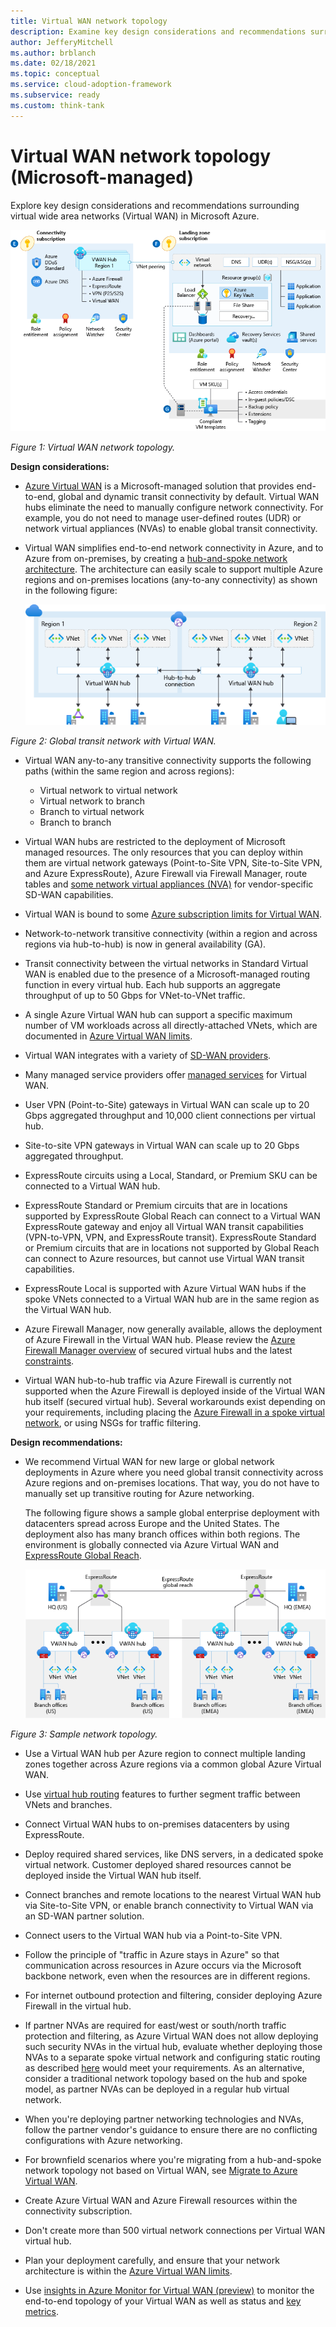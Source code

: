 ```yaml
---
title: Virtual WAN network topology
description: Examine key design considerations and recommendations surrounding virtual wide area networks in Microsoft Azure.
author: JefferyMitchell
ms.author: brblanch
ms.date: 02/18/2021
ms.topic: conceptual
ms.service: cloud-adoption-framework
ms.subservice: ready
ms.custom: think-tank
---
```


<!-- docutune:casing "Local, Standard, or Premium SKU" "ExpressRoute Standard or Premium circuits"-->

# Virtual WAN network topology (Microsoft-managed)

Explore key design considerations and recommendations surrounding virtual wide area networks (Virtual WAN) in Microsoft Azure.

![Diagram that illustrates a Virtual WAN network topology.](./media/virtual-wan-topology.png)

*Figure 1: Virtual WAN network topology.*

**Design considerations:**

- [Azure Virtual WAN](/azure/virtual-wan/virtual-wan-about) is a Microsoft-managed solution that provides end-to-end, global and dynamic transit connectivity by default. Virtual WAN hubs eliminate the need to manually configure network connectivity. For example, you do not need to manage user-defined routes (UDR) or network virtual appliances (NVAs) to enable global transit connectivity.

- Virtual WAN simplifies end-to-end network connectivity in Azure, and to Azure from on-premises, by creating a [hub-and-spoke network architecture](/azure/virtual-wan/virtual-wan-global-transit-network-architecture). The architecture can easily scale to support multiple Azure regions and on-premises locations (any-to-any connectivity) as shown in the following figure:

  ![Diagram that illustrates a global transit network with Virtual WAN.](./media/global-transit.png)

 *Figure 2: Global transit network with Virtual WAN.*

- Virtual WAN any-to-any transitive connectivity supports the following paths (within the same region and across regions):

  - Virtual network to virtual network
  - Virtual network to branch
  - Branch to virtual network
  - Branch to branch

- Virtual WAN hubs are restricted to the deployment of Microsoft managed resources. The only resources that you can deploy within them are virtual network gateways (Point-to-Site VPN, Site-to-Site VPN, and Azure ExpressRoute), Azure Firewall via Firewall Manager, route tables and [some network virtual appliances (NVA)](/azure/virtual-wan/about-nva-hub) for vendor-specific SD-WAN capabilities.

- Virtual WAN is bound to some [Azure subscription limits for Virtual WAN](/azure/azure-resource-manager/management/azure-subscription-service-limits#virtual-wan-limits).

- Network-to-network transitive connectivity (within a region and across regions via hub-to-hub) is now in general availability (GA).

- Transit connectivity between the virtual networks in Standard Virtual WAN is enabled due to the presence of a Microsoft-managed routing function in every virtual hub. Each hub supports an aggregate throughput of up to 50 Gbps for VNet-to-VNet traffic.

- A single Azure Virtual WAN hub can support a specific maximum number of VM workloads across all directly-attached VNets, which are documented in [Azure Virtual WAN limits](/azure/azure-resource-manager/management/azure-subscription-service-limits#virtual-wan-limits).

- Virtual WAN integrates with a variety of [SD-WAN providers](/azure/virtual-wan/virtual-wan-locations-partners).

- Many managed service providers offer [managed services](/azure/networking/networking-partners-msp) for Virtual WAN.

- User VPN (Point-to-Site) gateways in Virtual WAN can scale up to 20 Gbps aggregated throughput and 10,000 client connections per virtual hub.

- Site-to-site VPN gateways in Virtual WAN can scale up to 20 Gbps aggregated throughput.

- ExpressRoute circuits using a Local, Standard, or Premium SKU can be connected to a Virtual WAN hub.

- ExpressRoute Standard or Premium circuits that are in locations supported by ExpressRoute Global Reach can connect to a Virtual WAN ExpressRoute gateway and enjoy all Virtual WAN transit capabilities (VPN-to-VPN, VPN, and ExpressRoute transit). ExpressRoute Standard or Premium circuits that are in locations not supported by Global Reach can connect to Azure resources, but cannot use Virtual WAN transit capabilities.

- ExpressRoute Local is supported with Azure Virtual WAN hubs if the spoke VNets connected to a Virtual WAN hub are in the same region as the Virtual WAN hub.

- Azure Firewall Manager, now generally available, allows the deployment of Azure Firewall in the Virtual WAN hub. Please review the [Azure Firewall Manager overview](/azure/firewall-manager/overview) of secured virtual hubs and the latest [constraints](/azure/firewall-manager/overview#known-issues).

- Virtual WAN hub-to-hub traffic via Azure Firewall is currently not supported when the Azure Firewall is deployed inside of the Virtual WAN hub itself (secured virtual hub). Several workarounds exist depending on your requirements, including placing the [Azure Firewall in a spoke virtual network](/azure/virtual-wan/scenario-route-through-nva), or using NSGs for traffic filtering.

**Design recommendations:**

- We recommend Virtual WAN for new large or global network deployments in Azure where you need global transit connectivity across Azure regions and on-premises locations. That way, you do not have to manually set up transitive routing for Azure networking.

  The following figure shows a sample global enterprise deployment with datacenters spread across Europe and the United States. The deployment also has many branch offices within both regions. The environment is globally connected via Azure Virtual WAN and [ExpressRoute Global Reach](/azure/expressroute/expressroute-global-reach).

  ![Diagram of a sample network topology.](./media/global-reach-topology.png)

 *Figure 3: Sample network topology.*

- Use a Virtual WAN hub per Azure region to connect multiple landing zones together across Azure regions via a common global Azure Virtual WAN.

- Use [virtual hub routing](/azure/virtual-wan/about-virtual-hub-routing) features to further segment traffic between VNets and branches.

- Connect Virtual WAN hubs to on-premises datacenters by using ExpressRoute.

- Deploy required shared services, like DNS servers, in a dedicated spoke virtual network. Customer deployed shared resources cannot be deployed inside the Virtual WAN hub itself.

- Connect branches and remote locations to the nearest Virtual WAN hub via Site-to-Site VPN, or enable branch connectivity to Virtual WAN via an SD-WAN partner solution.

- Connect users to the Virtual WAN hub via a Point-to-Site VPN.

- Follow the principle of "traffic in Azure stays in Azure" so that communication across resources in Azure occurs via the Microsoft backbone network, even when the resources are in different regions.

- For internet outbound protection and filtering, consider deploying Azure Firewall in the virtual hub.

- If partner NVAs are required for east/west or south/north traffic protection and filtering, as Azure Virtual WAN does not allow deploying such security NVAs in the virtual hub, evaluate whether deploying those NVAs to a separate spoke virtual network and configuring static routing as described [here](/azure/virtual-wan/scenario-route-through-nva) would meet your requirements. As an alternative, consider a traditional network topology based on the hub and spoke model, as partner NVAs can be deployed in a regular hub virtual network.

- When you're deploying partner networking technologies and NVAs, follow the partner vendor's guidance to ensure there are no conflicting configurations with Azure networking.

- For brownfield scenarios where you're migrating from a hub-and-spoke network topology not based on Virtual WAN, see [Migrate to Azure Virtual WAN](/azure/virtual-wan/migrate-from-hub-spoke-topology).

- Create Azure Virtual WAN and Azure Firewall resources within the connectivity subscription.

- Don't create more than 500 virtual network connections per Virtual WAN virtual hub.

- Plan your deployment carefully, and ensure that your network architecture is within the [Azure Virtual WAN limits](/azure/azure-resource-manager/management/azure-subscription-service-limits#virtual-wan-limits).

- Use [insights in Azure Monitor for Virtual WAN (preview)](/azure/virtual-wan/azure-monitor-insights) to monitor the end-to-end topology of your Virtual WAN as well as status and [key metrics](/azure/virtual-wan/azure-monitor-insights#detailed).
